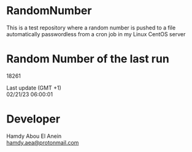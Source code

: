 # RandomNumber    
This is a test repository where a random number is pushed to a file automatically passwordless from a cron job in my Linux CentOS server    
# Random Number of the last run   
18261
      
Last update (GMT +1)    
02/21/23 06:00:01
# Developer    
Hamdy Abou El Anein   
hamdy.aea@protonmail.com
